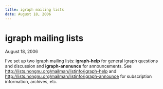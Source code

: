 ```yaml
---
title: igraph mailing lists
date: August 18, 2006
---
```


igraph mailing lists
====================

August 18, 2006

I've set up two igraph mailing lists: **igraph-help** for
general igraph questions and discussion and
**igraph-anonunce** for announcements. See 
http://lists.nongnu.org/mailman/listinfo/igraph-help and
http://lists.nongnu.org/mailman/listinfo/igraph-announce
for subscription information, archives, etc.
